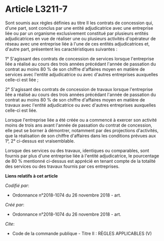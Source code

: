 # Article L3211-7

Sont soumis aux règles définies au titre II les contrats de concession qui, d'une part, sont conclus par une entité
adjudicatrice avec une entreprise liée ou par un organisme exclusivement constitué par plusieurs entités adjudicatrices en
vue de réaliser une ou plusieurs activités d'opérateur de réseau avec une entreprise liée à l'une de ces entités
adjudicatrices et, d'autre part, présentent les caractéristiques suivantes : 

1° S'agissant des contrats de concession de services lorsque l'entreprise liée a réalisé au cours des trois années précédant
l'année de passation du contrat au moins 80 % de son chiffre d'affaires moyen en matière de services avec l'entité
adjudicatrice ou avec d'autres entreprises auxquelles celle-ci est liée ; 

2° S'agissant des contrats de concession de travaux lorsque l'entreprise liée a réalisé au cours des trois années précédant
l'année de passation du contrat au moins 80 % de son chiffre d'affaires moyen en matière de travaux avec l'entité
adjudicatrice ou avec d'autres entreprises auxquelles celle-ci est liée. 

Lorsque l'entreprise liée a été créée ou a commencé à exercer son activité moins de trois ans avant l'année de passation du
contrat de concession, elle peut se borner à démontrer, notamment par des projections d'activités, que la réalisation de son
chiffre d'affaires dans les conditions prévues aux 1°, 2° ci-dessus est vraisemblable. 

Lorsque des services ou des travaux, identiques ou comparables, sont fournis par plus d'une entreprise liée à l'entité
adjudicatrice, le pourcentage de 80 % mentionné ci-dessus est apprécié en tenant compte de la totalité des services ou des
travaux fournis par ces entreprises.

**Liens relatifs à cet article**

_Codifié par_:

  - Ordonnance n°2018-1074 du 26 novembre 2018 - art.

_Créé par_:

  - Ordonnance n°2018-1074 du 26 novembre 2018 - art.

_Cite_:

  - Code de la commande publique -  Titre II : RÈGLES APPLICABLES (V)
